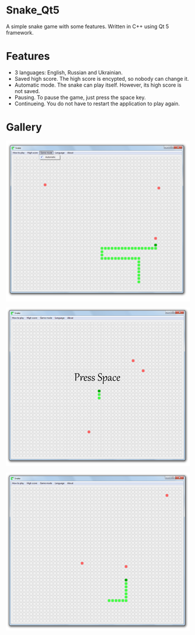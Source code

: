 # Snake_Qt5
A simple snake game with some features. Written in C++ using Qt 5 framework.

# Features
- 3 languages: English, Russian and Ukrainian.
- Saved high score. The high score is encypted, so nobody can change it.
- Automatic mode. The snake can play itself. However, its high score is not saved.
- Pausing. To pause the game, just press the space key.
- Continueing. You do not have to restart the application to play again.

# Gallery
![Screenshot 1](/screenshots/screenshot_1.png)

![Screenshot 2](/screenshots/screenshot_2.png)

![Screenshot 3](/screenshots/screenshot_3.png)